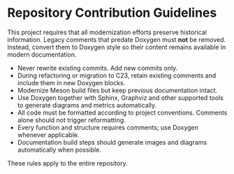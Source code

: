 # Repository Contribution Guidelines

This project requires that all modernization efforts preserve historical
information. Legacy comments that predate Doxygen must **not** be removed.
Instead, convert them to Doxygen style so their content remains available in
modern documentation.

* Never rewrite existing commits. Add new commits only.
* During refactoring or migration to C23, retain existing comments and include
  them in new Doxygen blocks.
* Modernize Meson build files but keep previous documentation intact.
* Use Doxygen together with Sphinx, Graphviz and other supported tools to
  generate diagrams and metrics automatically.
* All code must be formatted according to project conventions. Comments alone
  should not trigger reformatting.
* Every function and structure requires comments; use Doxygen whenever
  applicable.
* Documentation build steps should generate images and diagrams automatically
  when possible.

These rules apply to the entire repository.
